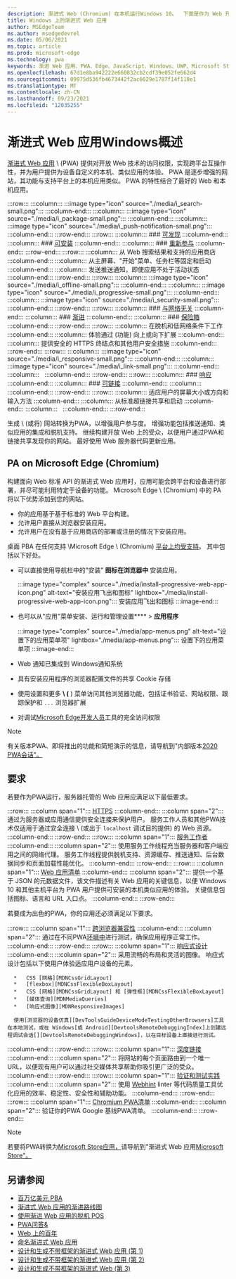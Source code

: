 ```yaml
---
description: 渐进式 Web (Chromium) 在本机运行Windows 10。  下面是作为 Web 开发人员需要知道的所有内容。
title: Windows 上的渐进式 Web 应用
author: MSEdgeTeam
ms.author: msedgedevrel
ms.date: 05/06/2021
ms.topic: article
ms.prod: microsoft-edge
ms.technology: pwa
keywords: 渐进 Web 应用、PWA、Edge、JavaScript、Windows、UWP、Microsoft Store
ms.openlocfilehash: 67d1e8ba942222e660832cb2cdf39e052fe662d4
ms.sourcegitcommit: 09975d536fb4673442f2ac6629e1787f14f110e1
ms.translationtype: MT
ms.contentlocale: zh-CN
ms.lasthandoff: 09/23/2021
ms.locfileid: "12035255"
---
```

# <a name="progressive-web-apps-on-windows-overview"></a>渐进式 Web 应用Windows概述

[渐进式 Web 应用][MDNApps] \ (PWA\) 提供对开放 Web 技术的访问权限，实现跨平台互操作性，并为用户提供为设备自定义的本机、类似应用的体验。 PWA 是逐步增强的网站[][AListApartUnderstandingProgressiveEnhancement]，其功能与支持平台上的本机应用类似。 PWA 的特性结合了最好的 Web 和本机应用。

:::row:::
    :::column:::
        :::image type="icon" source="./media/i_search-small.png":::
    :::column-end:::
    :::column:::
        :::image type="icon" source="./media/i_package-small.png":::
    :::column-end:::
    :::column:::
        :::image type="icon" source="./media/i_push-notification-small.png":::
    :::column-end:::
:::row-end:::
:::row:::
    :::column:::
        ### <a name="discoverablemdnpwaadvantagesdiscoverable"></a>[可发现][MDNPwaAdvantagesDiscoverable]
    :::column-end:::
    :::column:::
        ### <a name="installablemdnpwaadvantagesinstallable"></a>[可安装][MDNPwaAdvantagesInstallable]
    :::column-end:::
    :::column:::
        ### <a name="re-engageablemdnpwaadvantagesreengageable"></a>[重新参与][MDNPwaAdvantagesReEngageable]
    :::column-end:::
:::row-end:::
:::row:::
    :::column:::
        从 Web 搜索结果和支持的应用商店
    :::column-end:::
    :::column:::
        从主屏幕、"开始"菜单、任务栏等固定和启动
    :::column-end:::
    :::column:::
        发送推送通知，即使应用不处于活动状态
    :::column-end:::
:::row-end:::
:::row:::
    :::column:::
        :::image type="icon" source="./media/i_offline-small.png":::
    :::column-end:::
    :::column:::
        :::image type="icon" source="./media/i_progressive-small.png":::
    :::column-end:::
    :::column:::
        :::image type="icon" source="./media/i_security-small.png":::
    :::column-end:::
:::row-end:::
:::row:::
    :::column:::
        ### <a name="network-independentmdnpwaadvantagesnetworkindependent"></a>[与网络无关][MDNPwaAdvantagesNetworkIndependent]
    :::column-end:::
    :::column:::
        ### <a name="progressivemdnpwaadvantagesprogressive"></a>[渐进][MDNPwaAdvantagesProgressive]
    :::column-end:::
    :::column:::
        ### <a name="safemdnpwaadvantagessafe"></a>[保险箱][MDNPwaAdvantagesSafe]
    :::column-end:::
:::row-end:::
:::row:::
    :::column:::
        在脱机和低网络条件下工作
    :::column-end:::
    :::column:::
        体验通过 (功能) 向上或向下扩展
    :::column-end:::
    :::column:::
        提供安全的 HTTPS 终结点和其他用户安全措施
    :::column-end:::
:::row-end:::
:::row:::
    :::column:::
        :::image type="icon" source="./media/i_responsive-small.png":::
    :::column-end:::
    :::column:::
        :::image type="icon" source="./media/i_link-small.png":::
    :::column-end:::
    :::column:::
        &nbsp;
    :::column-end:::
:::row-end:::
:::row:::
    :::column:::
        ### <a name="responsivemdnpwaadvantagesresponsive"></a>[响应][MDNPwaAdvantagesResponsive]
    :::column-end:::
    :::column:::
        ### <a name="linkablemdnpwaadvantageslinkable"></a>[可链接][MDNPwaAdvantagesLinkable]
    :::column-end:::
    :::column:::
        &nbsp;
    :::column-end:::
:::row-end:::
:::row:::
    :::column:::
        适应用户的屏幕大小或方向和输入方法
    :::column-end:::
    :::column:::
        从标准超链接共享和启动
    :::column-end:::
    :::column:::
        &nbsp;
    :::column-end:::
:::row-end:::

生成 \ (或将) 网站转换为PWA，以增强用户参与度。 增强功能包括推送通知、类似应用的集成和脱机支持。 继续构建开放 Web 上的受众，以便用户通过PWA和链接共享发现你的网站。 最好使用 Web 服务器代码更新应用。

## <a name="pwas-on-microsoft-edge-chromium"></a>PA on Microsoft Edge (Chromium) 

构建面向 Web 标准 API 的渐进式 Web 应用时，应用可能会跨平台和设备进行部署，并尽可能利用特定于设备的功能。 Microsoft Edge \ (Chromium\) 中的 PA 将以下优势添加到您的网站。

*   你的应用基于基于标准的 Web 平台构建。
*   允许用户直接从浏览器安装应用。
*   允许用户在没有基于应用商店的部署或注册的情况下安装应用。

桌面 PBA 在任何支持 \Microsoft Edge \ (Chromium\) [平台上均受支持](https://www.microsoft.com/edge)。 其中包括以下好处。

*   可以直接使用导航栏中的"安装" **图标在浏览器中** 安装应用。

    :::image type="complex" source="./media/install-progressive-web-app-icon.png" alt-text="安装应用飞出和图标" lightbox="./media/install-progressive-web-app-icon.png":::
       安装应用飞出和图标
    :::image-end:::

*   也可以从"应用"菜单安装、运行和管理设置****  >  **应用程序**

    :::image type="complex" source="./media/app-menus.png" alt-text="设置下的应用菜单项" lightbox="./media/app-menus.png":::
       设置下的应用菜单项
    :::image-end:::

*   Web 通知已集成到 Windows通知系统
*   具有安装应用程序的浏览器配置文件的共享 Cookie 存储
*   使用设置和更多 **\ (** \) 菜单访问其他浏览器功能，包括证书验证、网站权限、跟踪保护和 `...` 浏览器扩展
*   对调试[Microsoft Edge开发人员][DevtoolsProgressiveWebApps]工具的完全访问权限

> [!NOTE]
> 有关版本PWA、即将推出的功能和简短演示的信息，请导航到"内部版本[2020 PWA会话"。][BuildVideo]

## <a name="requirements"></a>要求

若要作为PWA运行，服务器托管的 Web 应用应满足以下最低要求。

:::row:::
   :::column span="1":::
      [HTTPS][WikiHttps]
   :::column-end:::
   :::column span="2":::
      通过为服务器或应用通信提供安全连接来保护用户。  服务工作人员和其他PWA技术仅适用于通过安全连接 \ (或出于 `localhost` 调试目的提供\) 的 Web 资源。
   :::column-end:::
:::row-end:::
:::row:::
   :::column span="1":::
      [服务工作者][MDNServiceWorkerApi]
   :::column-end:::
   :::column span="2":::
      使用服务工作线程充当服务器和客户端应用之间的网络代理。  服务工作线程提供脱机支持、资源缓存、推送通知、后台数据同步和页面加载性能优化。
   :::column-end:::
:::row-end:::
:::row:::
   :::column span="1":::
      [Web 应用清单][MDNWebAppManifest]
   :::column-end:::
   :::column span="2":::
      提供一个基于 JSON 的元数据文件，该文件描述有关 Web 应用的关键信息，以便 Windows 10 和其他主机平台为 PWA 用户提供可安装的本机类似应用的体验。  关键信息包括图标、语言和 URL 入口点。
   :::column-end:::
:::row-end:::

若要成为出色的PWA，你的应用还必须满足以下要求。

:::row:::
   :::column span="1":::
      [跨浏览器兼容性][MDNCrossBrowserTesting]
   :::column-end:::
   :::column span="2":::
      通过在不同PWA[环境中][MicrosoftDeveloperEdgeToolsRemote]进行测试，确保应用程序正常工作。
   :::column-end:::
:::row-end:::
:::row:::
   :::column span="1":::
      [响应式设计][WikiResponsiveWebDesign]
   :::column-end:::
   :::column span="2":::
      采用流畅的布局和灵活的图像。  响应式设计包括以下使用户体验适应用户设备的元素。

      *   CSS [网格][MDNCssGridLayout]
      *   [flexbox][MDNCssFlexibleBoxLayout]
      *   CSS [网格][MDNCssGridLayout] 和 [弹性框][MDNCssFlexibleBoxLayout]
      *   [媒体查询][MDNMediaQueries]
      *   [响应式图像][MDNResponsiveImages]

      使用[浏览器的设备仿真][DevToolsGuideDeviceModeTestingOtherBrowsers]工具在本地测试，或在 Windows[或 Android][DevtoolsRemoteDebuggingIndex]上创建远程调试会话[][DevtoolsRemoteDebuggingWindows]，以在目标设备上直接进行测试。
   :::column-end:::
:::row-end:::
:::row:::
   :::column span="1":::
      [深度链接][WikiDeepLinking]
   :::column-end:::
   :::column span="2":::
      将网站的每个页面路由到一个唯一 URL，以便现有用户可以通过社交媒体共享帮助你吸引更广泛的受众。
   :::column-end:::
:::row-end:::
:::row:::
   :::column span="1":::
      [验证和测试实践][Webhint]
   :::column-end:::
   :::column span="2":::
      使用 [Webhint][Webhint] linter 等代码质量工具优化应用的效率、稳定性、安全性和辅助功能。
   :::column-end:::
:::row-end:::
:::row:::
   :::column span="1":::
      [Chromium PWA清单][WebDevGoodPwaChecklist]
   :::column-end:::
   :::column span="2":::
      验证你的PWA Google 基线PWA清单。
   :::column-end:::
:::row-end:::

> [!NOTE]
> 若要将PWA转换为[Microsoft Store应用，][MicrosoftDeveloperStore]请导航到"渐进式 Web 应用[Microsoft Store"。][PwaChromiumMicrosoftStore]

## <a name="see-also"></a>另请参阅

*   [百万亿美元 PBA][Davrous20191018MythBustingPwasNewEdgeEdition]
*   [渐进式 Web 应用的渐进路线图][CloudfourThinksProgressiveRoadmapYourWebApp]
*   [使用渐进 Web 应用的脱机 POS][MediumWebEdgeOfflinePostsProgressiveWebApps]
*   [PWA问答&][AaronGustafsonNotebookPwaQa]
*   [Web 上的百年][JoretegBlogBettingWeb]
*   [命名渐进式 Web 应用][Fberriman20170626NamingProgressiveWebApps]
*   [设计和生成不带框架的渐进式 Web 应用 (第 1) ][Smashingmagazine201907ProgressiveWebAppFrameworkPart1]
*   [设计和生成不带框架的渐进式 Web 应用 (第 2) ][Smashingmagazine201907ProgressiveWebAppFrameworkPart2]
*   [设计和生成不带框架的渐进式 Web (第 3) ][Smashingmagazine201907ProgressiveWebAppFrameworkPart3]

<!-- links -->

[DevtoolsRemoteDebuggingIndex]: ../devtools-guide-chromium/remote-debugging/index.md "Android 设备远程调试入门 | Microsoft Docs"
[DevtoolsRemoteDebuggingWindows]: ../devtools-guide-chromium/remote-debugging/windows.md "远程调试 Windows 10 设备|Microsoft Docs"
[DevToolsGuideDeviceModeTestingOtherBrowsers]: ../devtools-guide-chromium/device-mode/testing-other-browsers.md "模拟和测试其他浏览器|Microsoft Docs"
[DevtoolsProgressiveWebApps]: ../devtools-guide-chromium/progressive-web-apps/index.md "调试渐进式 Web 应用 | Microsoft Docs"
[PwaChromiumMicrosoftStore]: ./microsoft-store.md "将渐进式 Web 应用发布到Microsoft Store |Microsoft Docs"

[WindowsUWPControlsPatternTilesNotificationsWns]: /windows/uwp/controls-and-patterns/tiles-and-notifications-windows-push-notification-services--wns--overview.md "WindowsWNS (推送通知) 概述|Microsoft Docs"
[WindowsUWPDesignDevicesDesigningTv]: /windows/uwp/design/devices/designing-for-tv.md "针对 Xbox 和电视|Microsoft Docs"
[WindowsUWPDesignDevicesIndex]: /windows/uwp/design/devices/index.md "UWP 设备的 UI 注意事项|Microsoft Docs"
[WindowsUWPGetStartedGuide]: /windows/uwp/get-started/universal-application-platform-guide.md "什么是通用 Windows 平台 (UWP) 应用？|Microsoft Docs"
[WindowsUWPLaunchResumeBackgroundTasks]: /windows/uwp/launch-resume/support-your-app-with-background-tasks.md "使用后台任务支持|Microsoft Docs"
[WindowsUWPPublishIndex]: /windows/uwp/publish/index.md "发布Windows应用和游戏|Microsoft Docs"
[WindowsUWPPublishDeveloperAccount]: /windows/uwp/publish/opening-a-developer-account.md "打开开发人员帐户|Microsoft Docs"

[WindowsBlogsWelcomingPWAsEdgeWindows]: https://blogs.windows.com/msedgedev/2018/02/06/welcoming-progressive-web-apps-edge-windows-10/#56z7mJwKsykfbR4I.97 "使渐进式 Web 应用Microsoft Edge和Windows 10 - Windows博客"
[MicrosoftDeveloperEdgePlatformStatusBackgroundSync]: https://developer.microsoft.com/microsoft-edge/platform/status/backgroundsyncapi "后台同步 API - Microsoft Edge平台状态"
[MicrosoftDeveloperEdgePlatformStatusWebAppManifest]: https://developer.microsoft.com/microsoft-edge/platform/status/webapplicationmanifest "Web 应用清单 - Microsoft Edge平台状态"
[MicrosoftDeveloperEdgeToolsRemote]: https://developer.microsoft.com/microsoft-edge/tools/remote "即时测试"
[MicrosoftDeveloperWindowsMixedReality]: https://developer.microsoft.com/windows/mixed-reality "混合现实（针对开发人员）"
[MicrosoftDeveloperWindowsSurfaceHub]: https://developer.microsoft.com/windows/surfacehub "Microsoft Surface Hub"
[MicrosoftDeveloperStore]: https://developer.microsoft.com/store "Microsoft 开发人员应用商店"
[MicrosoftEdge]: https://www.microsoft.com/edge "下载新版 Microsoft Edge 浏览器"
[MicrosoftSupportWindowsFocusAssist]: https://support.microsoft.com/help/4026996/windows-10-turn-focus-assist-on-or-off "在打开或关闭焦点辅助Windows 10"
[MicrosoftSupportWindowsNotificationSettings]: https://support.microsoft.com/help/4028678/windows-10-change-notification-settings "更改通知中的Windows 10"

[AaronGustafsonNotebookPwaQa]: https://www.aaron-gustafson.com/notebook/pwa-qa "PWA问答&"

[AListApartUnderstandingProgressiveEnhancement]: https://alistapart.com/article/understandingprogressiveenhancement "了解渐进式增强 - 列表分开"

[MDNApps]: https://developer.mozilla.org/Apps/Progressive "应用|MDN"
[MDNCache]: https://developer.mozilla.org/docs/Web/API/Cache "缓存|MDN"
[MDNCrossBrowserTesting]: https://developer.mozilla.org/docs/Learn/Tools_and_testing/Cross_browser_testing "跨浏览器测试|MDN"
[MDNCssFlexibleBoxLayout]: https://developer.mozilla.org/docs/Web/CSS/CSS_Flexible_Box_Layout "CSS 弹性框布局|MDN"
[MDNCssGridLayout]: https://developer.mozilla.org/docs/Web/CSS/CSS_Grid_Layout "CSS 网格布局 | MDN"
[MDNFetchApi]: https://developer.mozilla.org/docs/Web/API/Fetch_API "Fetch API | MDN"
[MDNMediaQueries]: https://developer.mozilla.org/docs/Web/CSS/Media_Queries "媒体查询|MDN"
[MDNNotificationsApi]: https://developer.mozilla.org/docs/Web/API/Notifications_API "通知 API | MDN"
[MDNPushApi]: https://developer.mozilla.org/docs/Web/API/Push_API "推送 API | MDN"
[MDNPwaAdvantagesDiscoverable]: https://developer.mozilla.org/docs/Web/Apps/Progressive/Advantages#Discoverable "可发现 - 渐进式 Web 应用优势"
[MDNPwaAdvantagesInstallable]: https://developer.mozilla.org/docs/Web/Apps/Progressive/Advantages#Installable "可安装 - 渐进式 Web 应用优势"
[MDNPwaAdvantagesLinkable]: https://developer.mozilla.org/Apps/Progressive/Advantages#Linkable "可链接 - 渐进式 Web 应用优势"
[MDNPwaAdvantagesNetworkIndependent]: https://developer.mozilla.org/docs/Web/Apps/Progressive/Advantages#Network_independent "独立于网络 - 渐进式 Web 应用优势"
[MDNPwaAdvantagesProgressive]: https://developer.mozilla.org/docs/Web/Apps/Progressive/Advantages#Progressive "渐进 - 渐进式 Web 应用优势"
[MDNPwaAdvantagesReEngageable]: https://developer.mozilla.org/docs/Web/Apps/Progressive/Advantages#Re-engageable "重新参与 - 渐进式 Web 应用优势"
[MDNPwaAdvantagesResponsive]: https://developer.mozilla.org/Apps/Progressive/Advantages#Responsive "响应式 - 渐进式 Web 应用优势"
[MDNPwaAdvantagesSafe]: https://developer.mozilla.org/docs/Web/Apps/Progressive/Advantages#Safe "保险箱 - 渐进式 Web 应用优势"
[MDNResponsiveImages]: https://developer.mozilla.org/docs/Learn/HTML/Multimedia_and_embedding/Responsive_images "响应式|MDN"
[MDNServiceWorkerApi]: https://developer.mozilla.org/docs/Web/API/Service_Worker_API "服务工作线程 API |MDN"
[MDNSyncManager]: https://developer.mozilla.org/docs/Web/API/SyncManager "SyncManager |MDN"
[MDNWebAppManifest]: https://developer.mozilla.org/docs/Web/Manifest "Web 应用清单|MDN"

[BuildVideo]: https://www.youtube.com/watch?v=y4p_QHZtMKM "PWA视频"

[CloudfourThinksProgressiveRoadmapYourWebApp]: https://cloudfour.com/thinks/a-progressive-roadmap-for-your-progressive-web-app "渐进式 Web 应用的渐进路线图"

[Davrous20191018MythBustingPwasNewEdgeEdition]: https://www.davrous.com/2019/10/18/myth-busting-pwas-the-new-edge-edition "百年计划 PBA – 新边缘版本"

[Fberriman20170626NamingProgressiveWebApps]: https://fberriman.com/2017/06/26/naming-progressive-web-apps "命名渐进式 Web 应用"

[JoretegBlogBettingWeb]: https://joreteg.com/blog/betting-on-the-web "Web 上的百年"

[MediumWebEdgeOfflinePostsProgressiveWebApps]: https://medium.com/web-on-the-edge/offline-posts-with-progressive-web-apps-fc2dc4ad895 "使用渐进 Web 应用的脱机 POS"

[PWABuilder]: https://www.pwabuilder.com "PWABuilder"

[Smashingmagazine201907ProgressiveWebAppFrameworkPart1]: https://www.smashingmagazine.com/2019/07/progressive-web-application-pwa-framework-part-1 "设计和构建不带框架的渐进式 Web (第 1) "

[Smashingmagazine201907ProgressiveWebAppFrameworkPart2]: https://www.smashingmagazine.com/2019/07/progressive-web-application-pwa-framework-part-2 "设计和构建不带框架的渐进式 Web (第 2) "

[Smashingmagazine201907ProgressiveWebAppFrameworkPart3]: https://www.smashingmagazine.com/2019/07/progressive-web-application-pwa-framework-part-3 "设计和构建不带框架的渐进式 Web (第 3) "

[WebDevGoodPwaChecklist]: https://web.dev/pwa-checklist "什么是良好的渐进式 Web 应用？|web.dev"

[Webhint]: https://webhint.io "webhint"

[WikiDeepLinking]: https://en.wikipedia.org/wiki/Deep_linking "深层链接 - Wikipedia"
[WikiHttps]: https://en.wikipedia.org/wiki/HTTPS "HTTPS - Wikipedia"
[WikiResponsiveWebDesign]: https://en.wikipedia.org/wiki/Responsive_web_design "响应式 Web 设计 - 维基百科"
